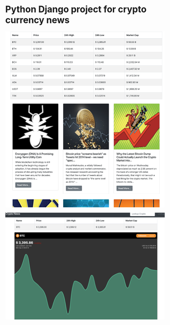 # Python Django project for crypto currency news

![alt text](/crypto_news/frontpage.png)


![alt text](/crypto_news/detailviews.png)
